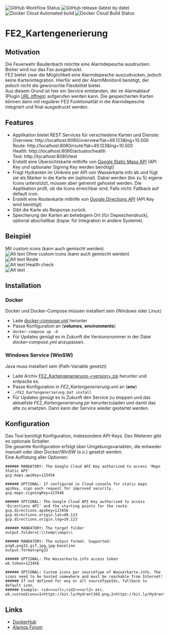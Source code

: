 ![GitHub Workflow Status](https://img.shields.io/github/workflow/status/odin568/FE2_Kartengenerierung/Java%20CI%20with%20Gradle?style=plastic) ![GitHub release (latest by date)](https://img.shields.io/github/v/release/odin568/FE2_Kartengenerierung?style=plastic) ![Docker Cloud Automated build](https://img.shields.io/docker/cloud/automated/odin568/fe2_kartengenerierung?style=plastic) ![Docker Cloud Build Status](https://img.shields.io/docker/cloud/build/odin568/fe2_kartengenerierung?style=plastic)

# FE2_Kartengenerierung
## Motivation
Die Feuerwehr Baudenbach möchte eine Alarmdepesche ausdrucken. Bisher wird nur das Fax ausgedruckt.  
FE2 bietet zwar die Möglichkeit eine Alarmdepesche auszudrucken, jedoch keine Kartenintegration. Hierfür wird der AlarmMonitor4 benötigt, der jedoch nicht die gewünschte Flexibilität bietet.  
Aus diesem Grund ist hier ein Service entstanden, der im Alarmablauf (Plugin [URL öffnen](https://alamos-support.atlassian.net/wiki/spaces/documentation/pages/219480774/URL+ffnen)) aufgerufen werden kann. Die gespeicherten Karten können dann mit regulärer FE2 Funktionalität in die Alarmdepesche integriert und final ausgedruckt werden. 
## Features
* Applikation bietet REST Services für verschiedene Karten und Dienste:  
  Overview: http://localhost:8080/overview?lat=49.123&lng=10.500  
  Route: http://localhost:8080/route?lat=49.123&lng=10.500  
  Health: http://localhost:8080/actuator/health  
  Test: http://localhost:8080/test
* Erstellt eine Übersichtskarte mithilfe von [Google Static Maps API](https://developers.google.com/maps/documentation/maps-static/overview) 
  (API Key und optionaler Signing Key werden benötigt)
* Fragt Hydranten im Umkreis per API von Wasserkarte.info ab und fügt sie als Marker in die Karte ein (optional). 
  Dabei werden (bis zu 5) eigene Icons unterstützt, müssen aber getrennt gehostet werden. 
  Die Applikation prüft, ob die Icons erreichbar sind. Falls nicht: Fallback auf default icon.
* Erstellt eine Routenkarte mithilfe von [Google Directions API](https://developers.google.com/maps/documentation/directions/overview)
  (API Key wird benötigt)
* Gibt die Karte als Response zurück.  
* Speicherung der Karten an beliebigem Ort (für Depeschendruck), optional abschaltbar (bspw. für Integration in andere Systeme).
## Beispiel
Mit custom icons (kann auch gemischt werden)  
![Alt text](screenshots/readme/overview.png?raw=true "Generated overview with custom icons")
Ohne custom icons (kann auch gemischt werden)  
![Alt text](screenshots/readme/overview_noicons.png?raw=true "Generated overview without custom icons")
Route  
![Alt text](screenshots/readme/route.png?raw=true "Generated route")
Health check  
![Alt text](screenshots/readme/health.png?raw=true "Health check")
## Installation
### Docker
Docker und Docker-Compose müssen installiert sein (Windows oder Linux)
* Lade [docker-compose.yml](https://github.com/odin568/FE2_Kartengenerierung/releases) herunter
* Passe Konfiguration an (**volumes**, **environments**)
* ```docker-compose up -d```
* Für Updates genügt es in Zukunft die Versionsnummer in der Datei *docker-compose.yml* anzupassen.
### Windows Service (WinSW)
Java muss installiert sein (Path-Variable gesetzt)
* Lade Archiv [FE2_Kartengenerierung-<version\>.zip](https://github.com/odin568/FE2_Kartengenerierung/releases) herunter und entpacke es.
* Passe Konfiguration in *FE2_Kartengenerierung.xml* an (**env**)
* ```./FE2_Kartengenerierung.bat install```
* Für Updates genügt es in Zukunft den Service zu stoppen und das aktuellste *FE2_Kartengenerierung.jar* herunterzuladen und damit das alte zu ersetzen. Dann kann der Service wieder gestartet werden.
## Konfiguration
Das Tool benötigt Konfiguration, insbesondere API-Keys. Des Weiteren gibt es optionale Schalter.  
Die gesamte Konfiguration erfolgt über Umgebungsvariablen, die entweder manuell oder über Docker/WinSW (s.o.) gesetzt werden.  
Eine Auflistung aller Optionen:  
```
###### MANDATORY: The Google Cloud API Key authorized to access 'Maps Static API'
gcp.maps.apiKey=123456
  
###### OPTIONAL: If configured in Cloud console for static maps apiKey, sign each request for improved security.
gcp.maps.signingKey=123546
  
###### OPTIONAL: The Google Cloud API Key authorized to access 'Directions API' and the starting points for the route.
gcp.directions.apiKey=123456
gcp.directions.origin.lat=49.123
gcp.directions.origin.lng=10.123
  
###### MANDATORY: The target folder
output.folder=C:\\temp\\maps\\
  
###### MANDATORY: The output format. Supported: png8,png32,gif,jpg,jpg-baseline
output.format=png32
  
###### OPTIONAL: The Wasserkarte.info access token
wk.token=123456
  
###### OPTIONAL: Custom icons per sourceType of Wasserkarte.info. The icons need to be hosted somewhere and must be reachable from Internet!
###### If not defined for any or all sourceTypeIds, fallback to default icon.
###### Example: <id>=<url>;<id2>=<url2> etc.
wk.customIcons=1=https://bit.ly/Hydrant16O.png;2=https://bit.ly/Hydrant16U.png;3=https://bit.ly/Hydrant16W.png
```
## Links
* [DockerHub](https://hub.docker.com/r/odin568/fe2_kartengenerierung) 
* [Alamos Forum](https://board.alamos-gmbh.com/viewtopic.php?f=24&t=6445)

